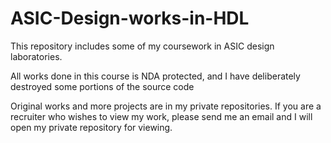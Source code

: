 # ASIC-Design-works-in-HDL
This repository includes some of my coursework in ASIC design laboratories. 

All works done in this course is NDA protected, and I have deliberately destroyed some portions of the source code

Original works and more projects are in my private repositories. 
If you are a recruiter who wishes to view my work, please send me an email and I will open my private repository for viewing. 
